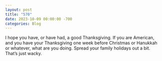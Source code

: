 ```yaml
---
layout: post
title: "570"
date: 2023-10-09 00:00:00 -700
categories: Blog
---
```


I hope you have, or have had, a good Thanksgiving. If you are American, and you have your Thanksgiving one week before Christmas or Hanukkah or whatever, what are you doing. Spread your family holidays out a bit. That’s just wacky.  ​
